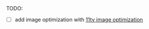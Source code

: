 TODO: 
- [ ] add image optimization with [11ty image optimization](https://www.11ty.dev/docs/plugins/image)